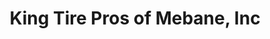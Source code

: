 ---
title: "King Tire Pros of Mebane, Inc"
url: /mebane/king-tire-pros-of-mebane-inc/
shop: Reifen
---